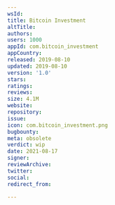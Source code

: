 ```yaml
---
wsId: 
title: Bitcoin Investment
altTitle: 
authors: 
users: 1000
appId: com.bitcoin_investment
appCountry: 
released: 2019-08-10
updated: 2019-08-10
version: '1.0'
stars: 
ratings: 
reviews: 
size: 4.1M
website: 
repository: 
issue: 
icon: com.bitcoin_investment.png
bugbounty: 
meta: obsolete
verdict: wip
date: 2021-08-17
signer: 
reviewArchive: 
twitter: 
social: 
redirect_from: 

---
```


